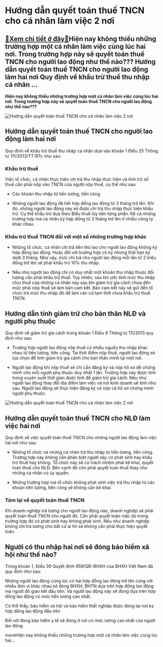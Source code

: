 Hướng dẫn quyết toán thuế TNCN cho cá nhân làm việc 2 nơi
=========================================================

[:gift:Xem chi tiết ở đây:gift:](https://hddtvn.com/huong-dan-quyet-toan-thue-tncn-cho-ca-nhan-lam-viec-2-noi/)Hiện nay không thiếu những trường hợp một cá nhân làm việc cùng lúc hai nơi. Trong trường hợp này sẽ quyết toán thuế TNCN cho người lao động như thế nào??? Hướng dẫn quyết toán thuế TNCN cho người lao động làm hai nơi Quy định về khấu trừ thuế thu nhập cá nhân …
----------------------------------------------------------------------------------------------------------------------------------------------------------------------------------------------------------------------------------------------------------------------

**Hiện nay không thiếu những trường hợp một cá nhân làm việc cùng lúc hai nơi. Trong trường hợp này sẽ quyết toán thuế TNCN cho người lao động như thế nào???**


![Hướng dẫn quyết toán thuế TNCN cho cá nhân làm việc 2 nơi ](https://hddtvn.com/wp-content/uploads/2021/01/hainoi.jpg)


Hướng dẫn quyết toán thuế TNCN cho người lao động làm hai nơi
-------------------------------------------------------------


Quy định về khấu trừ thuế thu nhập cá nhân dựa vào khoản 1 Điều 25 Thông tư 111/2013/TT-BTc như sau:


### Khấu trừ thuế


Việc tổ chức, cá nhân thực hiện chi trả thu nhập thực hiện và tính trừ số thuế cần phải nộp vào TNCN của người nộp thuế, cụ thể như sau:




* Các khoản thu nhập từ tiền lương, tiền công

* Những người lao động đã hết hợp đồng lao động từ 3 tháng trở lên. Khi đó, những người lao động này sẽ được chi trả thu nhập thực hiện khấu trừ. Cụ thể khấu trừ dựa theo Biểu thuế lũy tiến từng phần. Kể cả những trường hợp mà cá nhân ký hợp đồng từ 3 tháng trở lên ở nhiều công ty khác nhau.



### Khấu trừ thuế TNCN đối với một số những trường hợp khác




* Những tổ chức, cá nhân chi trả tiền thù lao cho người lao động không ký hợp đồng lao động. Hoặc đối với trường hợp có ký nhưng thời hạn ký dưới 3 tháng. Như vậy, mức chi trả cho người lao động mỗi lần từ 2 triệu đồng trở lên sẽ phải khấu trừ 10% thu nhập.

* Nếu như người lao động chỉ có duy nhất một khoản thu nhập thuộc đối tượng cần phải khấu trừ thuế. Tuy nhiên, sau khi ước tính mức thu nhập chịu thuế của những cá nhân này sau khi giảm trừ gia cảnh chưa đến mức phải nộp thuế sẽ làm bản cam kết. Bản cam kết này sẽ gửi đến tổ chức trả mức thu nhập đó để làm căn cứ tạm thời chưa khấu trừ thuế TNCN.



Hướng dẫn tính giảm trừ cho bản thân NLĐ và người phụ thuộc
-----------------------------------------------------------


Quy định về giảm trừ gia cảnh trong khoản 1 Điều 9 Thông tư 111/2013 quy định như sau:




* Trường hợp người lao động nộp thuế có nhiều nguồn thu nhập khác nhau từ tiền lương, tiền công. Tại thời điểm nộp thuế, người lao động sẽ lựa chọn để tính giảm trừ gia cảnh cho bản thân mình tại một nơi.

* Người lao động khi nộp thuế sẽ chỉ cần đăng ký và nộp hồ sơ để chứng minh cho mỗi người phụ thuộc duy nhất 1 lần. Trường hợp này được tính trong xuyên suốt thời gian được tính để giảm trừ gia cảnh. Nếu như người lao động thay đổi địa điểm làm việc và nơi kinh doanh sẽ tính như sau. Người lao động sẽ thực hiện đăng ký và nộp cả hồ sơ chứng minh người phụ thuộc.



![Hướng dẫn quyết toán thuế TNCN cho cá nhân làm việc 2 nơi ](https://hddtvn.com/wp-content/uploads/2021/01/4875831_New20Project.jpg)


Hướng dẫn quyết toán thuế TNCN cho NLĐ làm việc hai nơi
-------------------------------------------------------


Quy định về việc quyết toán thuế TNCN cho những người lao động làm việc hai nơi như sau:




* Những tổ chức và những cá nhân trả thu nhập từ tiền lương, tiền công. Trường hợp này không cần phân biệt người này có phát sinh hay khấu trừ thuế hay không. Tổ chức này sẽ có trách nhiệm phải kê khai, quyết toán thuế cho NLĐ. Bên cạnh đó còn phải quyết toán thuế thay cho những cá nhân có ủy quyền.

* Những trường hợp mà tổ chức không phát sinh việc trả thu nhập từ các khoản tiền lương, tiền công sẽ không cần kê khai.



### Tóm lại về quyết toán thuế TNCN


Khi doanh nghiệp trả lương cho người lao động nào, doanh nghiệp sẽ phải quyết toán thuế TNCN cho người đó. Cần phải quyết toán mặc dù trong trường hợp đó có phát sinh hay không phát sinh. Nếu như doanh nghiệp không chi trả lương cho bất cứ ai thì sẽ không cần phải thực hiện quyết toán.


Người có thu nhập hai nơi sẽ đóng bảo hiểm xã hội như thế nào?
--------------------------------------------------------------


Trong khoản 1, Điều 39 Quyết định 959/QĐ-BHXH của BHXH Việt Nam đã quy định như sau:


Những người lao động cùng lúc có hai hợp đồng lao động trở lên cùng với nhiều đơn vị khác nhau sẽ đóng BHXH, BHTN dựa trên hợp đồng lao động mà người đó giao kết đầu tiên. Và người lao động này sẽ đóng dựa trên hợp đồng lao động có mức tiền lương cao nhất.


Có thể thấy, bảo hiểm xã hội và bảo hiểm thất nghiệp được đóng tại nơi ký hợp đồng lao động đầu tiên


Đối với đóng bảo hiểm y tế sẽ đóng ở nơi có mức lương cao nhất của người lao động.


moreHiện nay không thiếu những trường hợp một cá nhân làm việc cùng lúc hai…

